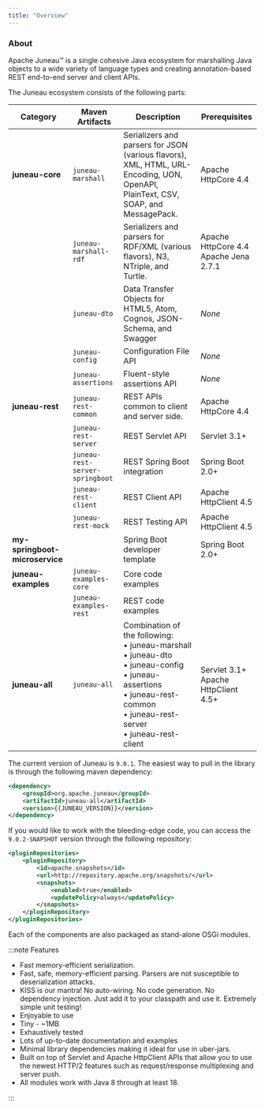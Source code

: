 ```yaml
---
title: "Overview"
---
```


### About

Apache Juneau™ is a single cohesive Java ecosystem for marshalling Java objects to a wide variety of language types and creating annotation-based REST end-to-end server and client APIs.

The Juneau ecosystem consists of the following parts:

| Category | Maven Artifacts | Description | Prerequisites |
|----------|------------------|-------------|---------------|
| **juneau-core** | `juneau-marshall` | Serializers and parsers for JSON (various flavors), XML, HTML, URL-Encoding, UON, OpenAPI, PlainText, CSV, SOAP, and MessagePack. | Apache HttpCore 4.4 |
| | `juneau-marshall-rdf` | Serializers and parsers for RDF/XML (various flavors), N3, NTriple, and Turtle. | Apache HttpCore 4.4<br/>Apache Jena 2.7.1 |
| | `juneau-dto` | Data Transfer Objects for HTML5, Atom, Cognos, JSON-Schema, and Swagger | *None* |
| | `juneau-config` | Configuration File API | *None* |
| | `juneau-assertions` | Fluent-style assertions API | *None* |
| **juneau-rest** | `juneau-rest-common` | REST APIs common to client and server side. | Apache HttpCore 4.4 |
| | `juneau-rest-server` | REST Servlet API | Servlet 3.1+ |
| | `juneau-rest-server-springboot` | REST Spring Boot integration | Spring Boot 2.0+ |
| | `juneau-rest-client` | REST Client API | Apache HttpClient 4.5 |
| | `juneau-rest-mock` | REST Testing API | Apache HttpClient 4.5 |
| **my-springboot-microservice** | | Spring Boot developer template | Spring Boot 2.0+ |
| **juneau-examples** | `juneau-examples-core` | Core code examples | |
| | `juneau-examples-rest` | REST code examples | |
| **juneau-all** | `juneau-all` | Combination of the following:<br/>• juneau-marshall<br/>• juneau-dto<br/>• juneau-config<br/>• juneau-assertions<br/>• juneau-rest-common<br/>• juneau-rest-server<br/>• juneau-rest-client | Servlet 3.1+<br/>Apache HttpClient 4.5+ |

The current version of Juneau is `9.0.1`.
The easiest way to pull in the library is through the following maven dependency:

```xml
<dependency>
    <groupId>org.apache.juneau</groupId>
    <artifactId>juneau-all</artifactId>
    <version>{{JUNEAU_VERSION}}</version>
</dependency>
```

If you would like to work with the bleeding-edge code, you can access the `9.0.2-SNAPSHOT` version through the following repository:

```xml
<pluginRepositories>
    <pluginRepository>
        <id>apache.snapshots</id>
        <url>http://repository.apache.org/snapshots/</url>
        <snapshots>
            <enabled>true</enabled>
            <updatePolicy>always</updatePolicy>
        </snapshots>
    </pluginRepository>
</pluginRepositories>
```

Each of the components are also packaged as stand-alone OSGi modules.

:::note Features

- Fast memory-efficient serialization.
- Fast, safe, memory-efficient parsing. Parsers are not susceptible to deserialization attacks.
- KISS is our mantra! No auto-wiring. No code generation. No dependency injection. Just add it to your classpath and use it. Extremely simple unit testing!
- Enjoyable to use
- Tiny - ~1MB
- Exhaustively tested
- Lots of up-to-date documentation and examples
- Minimal library dependencies making it ideal for use in uber-jars.
- Built on top of Servlet and Apache HttpClient APIs that allow you to use the newest HTTP/2 features such as request/response multiplexing and server push.
- All modules work with Java 8 through at least 18.

:::